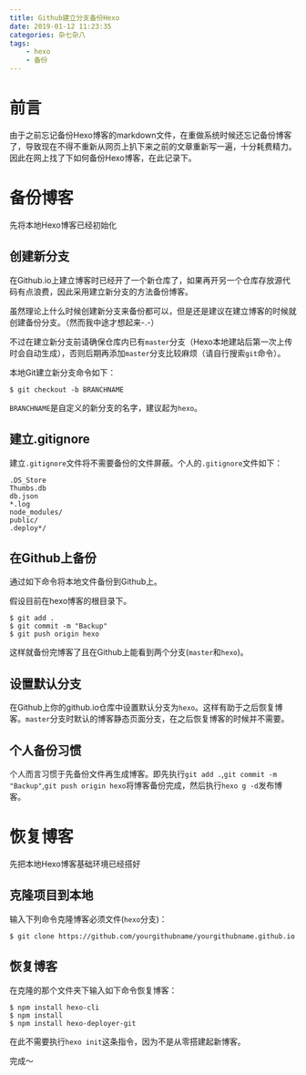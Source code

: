 ```yaml
---
title: Github建立分支备份Hexo
date: 2019-01-12 11:23:35
categories: 杂七杂八
tags:
	- hexo
	- 备份
---
```


# 前言

由于之前忘记备份Hexo博客的markdown文件，在重做系统时候还忘记备份博客了，导致现在不得不重新从网页上扒下来之前的文章重新写一遍，十分耗费精力。因此在网上找了下如何备份Hexo博客，在此记录下。

# 备份博客

先将本地Hexo博客已经初始化

## 创建新分支

在Github.io上建立博客时已经开了一个新仓库了，如果再开另一个仓库存放源代码有点浪费，因此采用建立新分支的方法备份博客。

虽然理论上什么时候创建新分支来备份都可以，但是还是建议在建立博客的时候就创建备份分支。（然而我中途才想起来-.-）

不过在建立新分支前请确保仓库内已有`master`分支（Hexo本地建站后第一次上传时会自动生成），否则后期再添加`master`分支比较麻烦（请自行搜索`git`命令）。

本地Git建立新分支命令如下：

```
$ git checkout -b BRANCHNAME
```

`BRANCHNAME`是自定义的新分支的名字，建议起为`hexo`。

<!--more-->

## 建立.gitignore

建立`.gitignore`文件将不需要备份的文件屏蔽。个人的`.gitignore`文件如下：

```
.DS_Store
Thumbs.db
db.json
*.log
node_modules/
public/
.deploy*/
```

## 在Github上备份

通过如下命令将本地文件备份到Github上。

假设目前在hexo博客的根目录下。

```
$ git add .
$ git commit -m "Backup"
$ git push origin hexo
```

这样就备份完博客了且在Github上能看到两个分支(`master`和`hexo`)。

## 设置默认分支

在Github上你的github.io仓库中设置默认分支为`hexo`。这样有助于之后恢复博客。`master`分支时默认的博客静态页面分支，在之后恢复博客的时候并不需要。

## 个人备份习惯

个人而言习惯于先备份文件再生成博客。即先执行`git add .`,`git commit -m "Backup"`,`git push origin hexo`将博客备份完成，然后执行`hexo g -d`发布博客。

# 恢复博客

先把本地Hexo博客基础环境已经搭好

## 克隆项目到本地

输入下列命令克隆博客必须文件(`hexo`分支)：

```
$ git clone https://github.com/yourgithubname/yourgithubname.github.io
```

## 恢复博客

在克隆的那个文件夹下输入如下命令恢复博客：

```
$ npm install hexo-cli
$ npm install
$ npm install hexo-deployer-git
```

在此不需要执行`hexo init`这条指令，因为不是从零搭建起新博客。

完成～